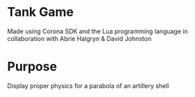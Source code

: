 # Tank Game
Made using Corona SDK and the Lua programming language in collaboration with Abrie Halgryn & David Johnston

# Purpose
Display proper physics for a parabola of an artillery shell
